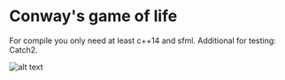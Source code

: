 # Conway's game of life

For compile you only need at least c++14 and sfml. Additional for testing: Catch2.


![alt text](https://github.com/arskell/game-of-life/blob/master/screenshot.png)